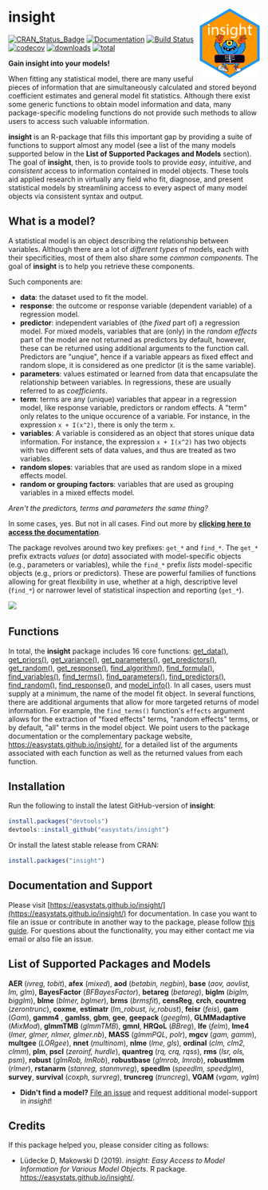 # insight <img src='man/figures/logo.png' align="right" height="139" />

[![CRAN_Status_Badge](http://www.r-pkg.org/badges/version/insight)](https://cran.r-project.org/package=insight) [![Documentation](https://img.shields.io/badge/documentation-insight-orange.svg?colorB=E91E63)](https://easystats.github.io/insight/) [![Build Status](https://travis-ci.org/easystats/insight.svg?branch=master)](https://travis-ci.org/easystats/insight)
[![codecov](https://codecov.io/gh/easystats/insight/branch/master/graph/badge.svg)](https://codecov.io/gh/easystats/insight)
[![downloads](http://cranlogs.r-pkg.org/badges/insight)](http://cranlogs.r-pkg.org/) [![total](http://cranlogs.r-pkg.org/badges/grand-total/insight)](http://cranlogs.r-pkg.org/)

**Gain insight into your models!**

When fitting any statistical model, there are many useful pieces of information that are simultaneously calculated and stored beyond coefficient estimates and general model fit statistics. Although there exist some generic functions to obtain model information and data, many package-specific modeling functions do not provide such methods to allow users to access such valuable information. 

**insight** is an R-package that fills this important gap by providing a suite of functions to support almost any model (see a list of the many models supported below in the **List of Supported Packages and Models** section). The goal of **insight**, then, is to provide tools to provide *easy*, *intuitive*, and *consistent* access to information contained in model objects. These tools aid applied research in virtually any field who fit, diagnose, and present statistical models by streamlining access to every aspect of many model objects via consistent syntax and output.

## What is a model?

A statistical model is an object describing the relationship between variables. Although there are a lot of *different types* of models, each with their specificities, most of them also share some *common components*. The goal of **insight** is to help you retrieve these components.

Such components are:

* **data**: the dataset used to fit the model.
* **response**: the outcome or response variable (dependent variable) of a regression model.
* **predictor**: independent variables of (the _fixed_ part of) a regression model. For mixed models, variables that are (only) in the _random effects_ part of the model are not returned as predictors by default, however, these can be returned using additional arguments to the function call. Predictors are "unqiue", hence if a variable appears as fixed effect and random slope, it is considered as one predictor (it is the same variable).
* **parameters**: values estimated or learned from data that encapsulate the relationship between variables. In regressions, these are usually referred to as *coefficients*.
* **term**: terms are any (unique) variables that appear in a regression model, like response variable, predictors or random effects. A "term" only relates to the unique occurence of a variable. For instance, in the expression `x + I(x^2)`, there is only the term `x`.
* **variables**: A variable is considered as an object that stores unique data information. For instance, the expression `x + I(x^2)` has two objects with two different sets of data values, and thus are treated as two variables.
* **random slopes**: variables that are used as random slope in a mixed effects model.
* **random or grouping factors**: variables that are used as grouping variables in a mixed effects model.

*Aren't the predictors, terms and parameters the same thing?*

In some cases, yes. But not in all cases. Find out more by [**clicking here to access the documentation**](https://easystats.github.io/insight/articles/insight.html).

The package revolves around two key prefixes: `get_*` and `find_*`. The `get_*` prefix extracts *values* (or *data*) associated with model-specific objects (e.g., parameters or variables), while the `find_*` prefix *lists* model-specific objects (e.g., priors or predictors). These are powerful families of functions allowing for great flexibility in use, whether at a high, descriptive level (`find_*`) or narrower level of statistical inspection and reporting (`get_*`).

![](https://raw.githubusercontent.com/easystats/insight/master/paper/figure2.png)

## Functions

In total, the **insight** package includes 16 core functions: [get_data()](https://easystats.github.io/insight/reference/get_data.html), [get_priors()](https://easystats.github.io/insight/reference/get_priors.html), [get_variance()](https://easystats.github.io/insight/reference/get_variance.html), [get_parameters()](https://easystats.github.io/insight/reference/get_parameters.html), [get_predictors()](https://easystats.github.io/insight/reference/get_predictors.html), [get_random()](https://easystats.github.io/insight/reference/get_random.html), [get_response()](https://easystats.github.io/insight/reference/get_response.html), [find_algorithm()](https://easystats.github.io/insight/reference/find_algorithm.html), [find_formula()](https://easystats.github.io/insight/reference/find_formula.html), [find_variables()](https://easystats.github.io/insight/reference/find_variables.html), [find_terms()](https://easystats.github.io/insight/reference/find_terms.html), [find_parameters()](https://easystats.github.io/insight/reference/find_parameters.html), [find_predictors()](https://easystats.github.io/insight/reference/find_predictors.html), [find_random()](https://easystats.github.io/insight/reference/find_random.html), [find_response()](https://easystats.github.io/insight/reference/find_response.html), and [model_info()](https://easystats.github.io/insight/reference/model_info.html). In all cases, users must supply at a minimum, the name of the model fit object. In several functions, there are additional arguments that allow for more targeted returns of model information. For example, the `find_terms()` function's `effects` argument allows for the extraction of "fixed effects" terms, "random effects" terms, or by default, "all" terms in the model object. We point users to the package documentation or the complementary package website, https://easystats.github.io/insight/, for a detailed list of the arguments associated with each function as well as the returned values from each function.

## Installation

Run the following to install the latest GitHub-version of **insight**:

```r
install.packages("devtools")
devtools::install_github("easystats/insight")
```

Or install the latest stable release from CRAN:

```r
install.packages("insight")
```

## Documentation and Support

Please visit [https://easystats.github.io/insight/](https://easystats.github.io/insight/) for documentation. In case you want to file an issue or contribute in another way to the package, please follow [this guide](CONTRIBUTING.md). For questions about the functionality, you may either contact me via email or also file an issue.

## List of Supported Packages and Models

**AER** (*ivreg, tobit*), **afex** (*mixed*), **aod** (*betabin, negbin*), **base** (*aov, aovlist, lm, glm*), **BayesFactor** (*BFBayesFactor*), **betareg** (*betareg*), **biglm** (*biglm, bigglm*), **blme** (*blmer, bglmer*), **brms** (*brmsfit*), **censReg**, **crch**, **countreg** (*zerontrunc*), **coxme**, **estimatr** (*lm_robust, iv_robust*), **feisr** (*feis*), **gam** (*Gam*), **gamm4** , **gamlss**, **gbm**, **gee**, **geepack** (*geeglm*), **GLMMadaptive** (*MixMod*), **glmmTMB** (*glmmTMB*), **gmnl**,  **HRQoL** (*BBreg*), **lfe** (*felm*), **lme4** (*lmer, glmer, nlmer, glmer.nb*), **MASS** (*glmmPQL, polr*), **mgcv** (*gam, gamm*), **multgee** (*LORgee*), **nnet** (*multinom*), **nlme** (*lme, gls*), **ordinal** (*clm, clm2, clmm*), **plm**, **pscl** (*zeroinf, hurdle*), **quantreg** (*rq, crq, rqss*), **rms** (*lsr, ols, psm*), **robust** (*glmRob, lmRob*), **robustbase** (*glmrob, lmrob*), **robustlmm** (*rlmer*), **rstanarm** (*stanreg, stanmvreg*), **speedlm** (*speedlm, speedglm*), **survey**, **survival** (*coxph, survreg*), **truncreg** (*truncreg*), **VGAM** (*vgam, vglm*)

- **Didn't find a model?** [File an issue](https://github.com/easystats/insight/issues) and request additional model-support in _insight_!


## Credits

If this package helped you, please consider citing as follows:

- Lüdecke D, Makowski D (2019). *insight: Easy Access to Model Information for Various Model Objects*. R package. https://easystats.github.io/insight/.


